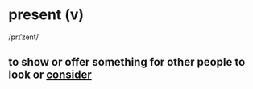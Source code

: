 # present (v)

/prɪˈzent/

## to show or offer something for other people to look or [consider](consider-v.md#to-think-about-something-carefully-especially-in-order-to-make-a-decision)